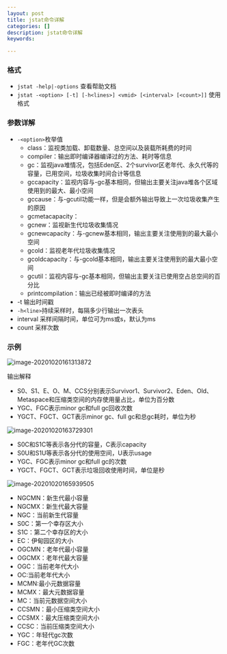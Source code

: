```yaml
---
layout: post
title: jstat命令详解
categories: []
description: jstat命令详解
keywords: 

---
```



### 格式

- ``jstat -help|-options`` 查看帮助文档
- ``jstat -<option> [-t] [-h<lines>] <vmid> [<interval> [<count>]]`` 使用格式

### 参数详解

- ``-<option>``枚举值
  - class：监视类加载、卸载数量、总空间以及装载所耗费的时间
  - compiler：输出即时编译器编译过的方法、耗时等信息
  - gc：监视java堆情况，包括Eden区、2个survivor区老年代、永久代等的容量，已用空间，垃圾收集时间合计等信息
  - gccapacity：监视内容与-gc基本相同，但输出主要关注java堆各个区域使用到的最大、最小空间
  - gccause：与-gcutil功能一样，但是会额外输出导致上一次垃圾收集产生的原因
  - gcmetacapacity：
  - gcnew：监视新生代垃圾收集情况
  - gcnewcapacity：与-gcnew基本相同，输出主要关注使用到的最大最小空间
  - gcold：监视老年代垃圾收集情况
  - gcoldcapacity：与-gcold基本相同，输出主要关注使用到的最大最小空间
  - gcutil：监视内容与-gc基本相同，但输出主要关注已使用空占总空间的百分比
  - printcompilation：输出已经被即时编译的方法
- -t 输出时间戳
- ``-h<line>``持续采样时，每隔多少行输出一次表头
- interval 采样间隔时间，单位可为ms或s，默认为ms
- count 采样次数

### 示例

![image-20201020161313872](C:\Users\EDZ\AppData\Roaming\Typora\typora-user-images\image-20201020161313872.png)

输出解释

- S0、S1、E、O、M、CCS分别表示Survivor1、Survivor2、Eden、Old、Metaspace和压缩类空间的内存使用量占比，单位为百分数
- YGC、FGC表示minor gc和full gc回收次数
- YGCT、FGCT、GCT表示minor gc、full gc和总gc耗时，单位为秒

![image-20201020163729301](C:\Users\EDZ\AppData\Roaming\Typora\typora-user-images\image-20201020163729301.png)

- S0C和S1C等表示各分代的容量，C表示capacity
- S0U和S1U等表示各分代的使用空间，U表示usage
- YGC、FGC表示minor gc和full gc的次数
- YGCT、FGCT、GCT表示垃圾回收使用时间，单位是秒

![image-20201020165939505](C:\Users\EDZ\AppData\Roaming\Typora\typora-user-images\image-20201020165939505.png)

- NGCMN：新生代最小容量
- NGCMX：新生代最大容量
- NGC：当前新生代容量
- S0C：第一个幸存区大小
- S1C：第二个幸存区的大小
- EC：伊甸园区的大小
- OGCMN：老年代最小容量
- OGCMX：老年代最大容量
- OGC：当前老年代大小
- OC:当前老年代大小
- MCMN:最小元数据容量
- MCMX：最大元数据容量
- MC：当前元数据空间大小
- CCSMN：最小压缩类空间大小
- CCSMX：最大压缩类空间大小
- CCSC：当前压缩类空间大小
- YGC：年轻代gc次数
- FGC：老年代GC次数